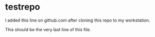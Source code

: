 # testrepo

I added this line on github.com after cloning this repo to my workstation.

This should be the very last line of this file.
